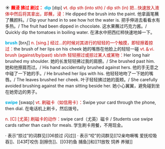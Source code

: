 ☀ <font color="red">**蘸浸 拂过 刷过：**</font>
<font color="sky blue">**dip**</font> [dɪp] 
<font color="#c00000">vt. dip sth (into sth) / dip sth (in) 把…快速放入液体中然后将其拿出，即蘸，浸：</font>He dipped the brush into the paint. 他拿画笔蘸了蘸颜料。/ Dip your hand in to see how hot the water is. 把手伸进去看看水有多热。/ The fruit had been dipped in chocolate. 这水果蘸过巧克力酱。/ Quickly dip the tomatoes in boiling water. 在沸水中把西红柿快速地焯一下。

<font color="sky blue">**brush**</font> [brʌʃ] 
<font color="#c00000">n. [sing.] 经过…的时候对其进行的轻轻的一个触摸，即轻擦着掠过：</font>the brush of her lips on his cheek 她的嘴唇在他脸上的轻轻一碰 <font color="#c00000">vt.＆vi. brush (against/by/past) sb/sth 轻轻擦过或掠过某人或某物：</font>Her long hair brushed my shoulder. 她的长发轻轻拂过我的肩膀。/ She brushed past him. 她和他擦肩而过。/ His hand accidentally brushed against hers. 他的手无意之中碰了一下她的手。/ He brushed her lips with his. 他轻轻地吻了一下她的嘴唇。/ The leaves brushed her cheek. 叶子轻轻拂过她的面颊。/ She carefully avoided brushing against the man sitting beside her. 她小心翼翼，避免碰到坐在她旁边的男子。
           
<font color="sky blue">**swipe**</font> [swaɪp]
<font color="#c00000">vt. 刷磁卡（如信用卡）：</font>Swipe your card through the phone, then dial. 在电话机上刷卡，然后拨号。

<font color="#c00000">n. [C] [尤英] 刷磁卡的动作：</font>swipe card（尤英）磁卡 / Students use swipe cards rather than cash for meals. 学生刷卡用餐，不用现金。

· 表示“掠过”的词群见[[06掠过 闪过]]
· 表示“咬”的词群见[[12亲吻噘嘴 爱抚咬吸吞]]、[[43叮咬伤 刮擦伤]]、[[03钓鱼 捕鱼]]和[[11放牧 饲养 养殖]]
